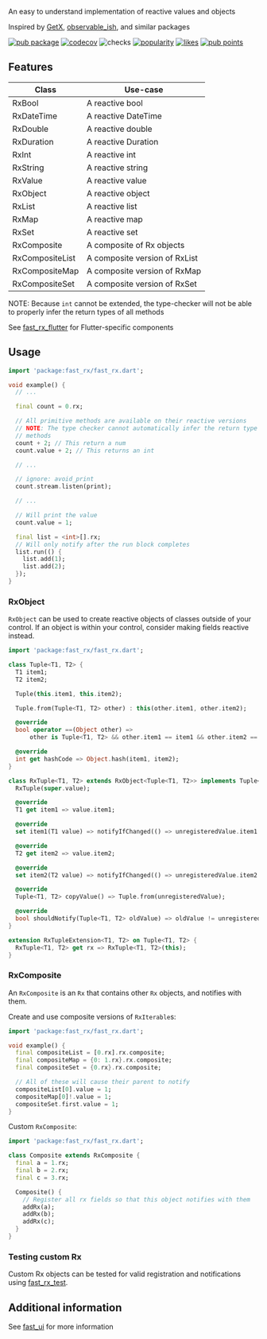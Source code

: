 An easy to understand implementation of reactive values and objects

Inspired by [GetX](https://pub.dev/packages/get), [observable_ish](https://pub.dev/packages/observable_ish), and similar packages

[![pub package](https://img.shields.io/pub/v/fast_rx)](https://pub.dev/packages/fast_rx)
[![codecov](https://img.shields.io/codecov/c/github/Rexios80/fast_ui/master?flag=fast_rx)](https://codecov.io/gh/Rexios80/fast_ui)
![checks](https://img.shields.io/github/checks-status/Rexios80/fast_ui/master)
[![popularity](https://img.shields.io/pub/popularity/fast_rx)](https://pub.dev/packages/fast_rx/score)
[![likes](https://img.shields.io/pub/likes/fast_rx)](https://pub.dev/packages/fast_rx/score)
[![pub points](https://img.shields.io/pub/points/fast_rx)](https://pub.dev/packages/fast_rx/score)

## Features
| Class           | Use-case                      |
| --------------- | ----------------------------- |
| RxBool          | A reactive bool               |
| RxDateTime      | A reactive DateTime           |
| RxDouble        | A reactive double             |
| RxDuration      | A reactive Duration           |
| RxInt           | A reactive int                |
| RxString        | A reactive string             |
| RxValue<T>      | A reactive value              |
| RxObject<T>     | A reactive object             |
| RxList<E>       | A reactive list               |
| RxMap<E>        | A reactive map                |
| RxSet<E>        | A reactive set                |
| RxComposite     | A composite of Rx objects     |
| RxCompositeList | A composite version of RxList |
| RxCompositeMap  | A composite version of RxMap  |
| RxCompositeSet  | A composite version of RxSet  |

NOTE: Because `int` cannot be extended, the type-checker will not be able to properly infer the return types of all methods

See [fast_rx_flutter](https://pub.dev/packages/fast_rx_flutter) for Flutter-specific components

## Usage
<!-- embedme readme/usage.dart -->
```dart
import 'package:fast_rx/fast_rx.dart';

void example() {
  // ...

  final count = 0.rx;

  // All primitive methods are available on their reactive versions
  // NOTE: The type checker cannot automatically infer the return type of all
  // methods
  count + 2; // This return a num
  count.value + 2; // This returns an int

  // ...

  // ignore: avoid_print
  count.stream.listen(print);

  // ...

  // Will print the value
  count.value = 1;

  final list = <int>[].rx;
  // Will only notify after the run block completes
  list.run(() {
    list.add(1);
    list.add(2);
  });
}

```

### RxObject
`RxObject` can be used to create reactive objects of classes outside of your control.
If an object is within your control, consider making fields reactive instead.

<!-- embedme test/rx/rx_tuple.dart -->
```dart
import 'package:fast_rx/fast_rx.dart';

class Tuple<T1, T2> {
  T1 item1;
  T2 item2;

  Tuple(this.item1, this.item2);

  Tuple.from(Tuple<T1, T2> other) : this(other.item1, other.item2);

  @override
  bool operator ==(Object other) =>
      other is Tuple<T1, T2> && other.item1 == item1 && other.item2 == item2;

  @override
  int get hashCode => Object.hash(item1, item2);
}

class RxTuple<T1, T2> extends RxObject<Tuple<T1, T2>> implements Tuple<T1, T2> {
  RxTuple(super.value);

  @override
  T1 get item1 => value.item1;

  @override
  set item1(T1 value) => notifyIfChanged(() => unregisteredValue.item1 = value);

  @override
  T2 get item2 => value.item2;

  @override
  set item2(T2 value) => notifyIfChanged(() => unregisteredValue.item2 = value);

  @override
  Tuple<T1, T2> copyValue() => Tuple.from(unregisteredValue);

  @override
  bool shouldNotify(Tuple<T1, T2> oldValue) => oldValue != unregisteredValue;
}

extension RxTupleExtension<T1, T2> on Tuple<T1, T2> {
  RxTuple<T1, T2> get rx => RxTuple<T1, T2>(this);
}

```

### RxComposite
An `RxComposite` is an `Rx` that contains other `Rx` objects, and notifies with them.

Create and use composite versions of `RxIterable`s:
<!-- embedme readme/rx_composite.dart -->
```dart
import 'package:fast_rx/fast_rx.dart';

void example() {
  final compositeList = [0.rx].rx.composite;
  final compositeMap = {0: 1.rx}.rx.composite;
  final compositeSet = {0.rx}.rx.composite;

  // All of these will cause their parent to notify
  compositeList[0].value = 1;
  compositeMap[0]!.value = 1;
  compositeSet.first.value = 1;
}

```

Custom `RxComposite`:
<!-- embedme test/rx/composite/composite.dart -->
```dart
import 'package:fast_rx/fast_rx.dart';

class Composite extends RxComposite {
  final a = 1.rx;
  final b = 2.rx;
  final c = 3.rx;

  Composite() {
    // Register all rx fields so that this object notifies with them
    addRx(a);
    addRx(b);
    addRx(c);
  }
}

```

### Testing custom Rx
Custom Rx objects can be tested for valid registration and notifications using [fast_rx_test](https://pub.dev/packages/fast_rx_test).

## Additional information
See [fast_ui](https://pub.dev/packages/fast_ui) for more information